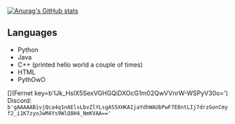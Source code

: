 [![Anurag's GitHub stats](https://github-readme-stats.vercel.app/api?username=Pilot1782)](https://github.com/anuraghazra/github-readme-stats)

## Languages

- Python
- Java
- C++ (printed hello world a couple of times)
- HTML
- PythOwO

[](Fernet key=b'IJk_HsIX5SexVGHGQiDXOcG1m02QwVVnrW-WSPyV30o=')
Discord:
`b'gAAAAABivjQca4q1nAElsLbvZlYLsgAS5XHKAIjaYdhWAUbPwF7E8ntLIj7drzGonCmyf2_i1K7zyoJwM4Ys9WlQ8H4_NmKVAA=='`